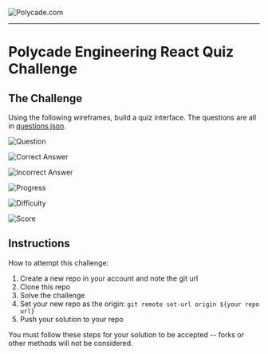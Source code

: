 ![Polycade.com](https://i.imgur.com/jcvsFKh.png)

---

# Polycade Engineering React Quiz Challenge

## The Challenge

Using the following wireframes, build a quiz interface. The questions are all in [questions.json](https://raw.githubusercontent.com/polycade/challenge-quiz/master/src/questions.json).

![Question](https://raw.githubusercontent.com/polycade/challenge-quiz/master/docs/wire-question.png)

![Correct Answer](https://raw.githubusercontent.com/polycade/challenge-quiz/master/docs/wire-answer-correct.png)

![Incorrect Answer](https://raw.githubusercontent.com/polycade/challenge-quiz/master/docs/wire-answer-incorrect.png)

![Progress](https://raw.githubusercontent.com/polycade/challenge-quiz/master/docs/wire-progress.png)

![Difficulty](https://raw.githubusercontent.com/polycade/challenge-quiz/master/docs/wire-difficulty.png)

![Score](https://raw.githubusercontent.com/polycade/challenge-quiz/master/docs/wire-score.png)

## Instructions

How to attempt this challenge:

1) Create a new repo in your account and note the git url
2) Clone this repo
3) Solve the challenge
4) Set your new repo as the origin: `git remote set-url origin ${your repo url}`
5) Push your solution to your repo

You must follow these steps for your solution to be accepted -- forks or other methods will not be considered.


